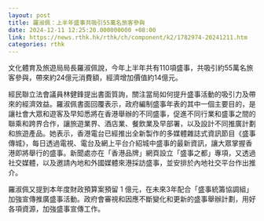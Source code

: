 ```yaml
---
layout: post
title: 羅淑佩：上半年盛事共吸引55萬名旅客參與
date: 2024-12-11 12:25:20.000000000 +08:00
link: https://news.rthk.hk/rthk/ch/component/k2/1782974-20241211.htm
categories: rthk
---
```


文化體育及旅遊局局長羅淑佩說，今年上半年共有110項盛事，共吸引約55萬名旅客參與，帶來約24億元消費額，經濟增加價值約14億元。

經民聯立法會議員林健鋒提出書面質詢，關注當局如何提升盛事活動的吸引力及帶來的經濟效益。羅淑佩書面回覆表示，政府編制盛事年表的其中一個主要目的，是讓社會大眾和遊客及早知悉將在香港舉辦的不同盛事，促進不同行業和盛事之間的聯乘和跨界合作，讓旅遊業界、酒店業、餐飲業及早部署，以及設計不同推廣計劃和旅遊產品。她表示，香港電台已經推出全新製作的多媒體雜誌式資訊節目《盛事傳城》，每日透過電視、電台及網上平台介紹城中盛事的最新資訊，讓大眾掌握香港即將舉行的盛事。新聞處亦在「香港品牌」網頁設立「盛事之都」專項，又透過社交媒體，以及邀請內地和外國媒體來港採訪盛事，並安排於內地社交平台作出推介。

羅淑佩又提到本年度財政預算案預留 1 億元，在未來3年配合「盛事統籌協調組」加強宣傳推廣盛事活動。政府會審視和因應不斷變化和更新的盛事舉辦計劃，用好各項資源，加強盛事宣傳工作。
